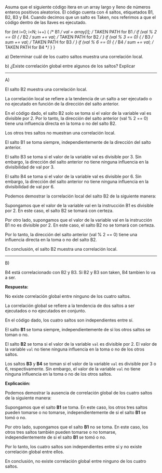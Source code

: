 Asuma que el siguiente código itera en un array largo y lleno de números enteros positivos aleatorios.
El código cuenta con 4 saltos, etiquetados B1, B2, B3 y B4. Cuando decimos que un salto es Taken,
nos referimos a que el código dentro de las llaves es ejecutado.


for (int i=0; i<N; i++) { 	/* B1 */
	val = array[i]; 	/* TAKEN PATH for B1 */
	if (val % 2 == 0) { 	/* B2 */
		sum += val; 	/* TAKEN PATH for B2 */
	}
	if (val % 3 == 0) { 	/* B3 */
		sum += val; 	/* TAKEN PATH for B3 */
	}
	if (val % 6 == 0) { 	/* B4 */
		sum += val; 	/* TAKEN PATH for B4 */
	}
}


a) Determinar cuál de los cuatro saltos muestra una correlación local.


b) ¿Existe correlación global entre algunos de los saltos? Explicar



----------------------------------------------------------------------------------------------------------


A) 

El salto B2 muestra una correlación local.

La correlación local se refiere a la tendencia de un salto a ser ejecutado o no ejecutado en función de la dirección del salto anterior.

En el código dado, el salto B2 solo se toma si el valor de la variable val es divisible por 2. Por lo tanto, la dirección del salto anterior (val % 2 == 0) tiene una influencia directa en la toma o no del salto B2.

Los otros tres saltos no muestran una correlación local.

El salto B1 se toma siempre, independientemente de la dirección del salto anterior.

El salto B3 se toma si el valor de la variable val es divisible por 3. Sin embargo, la dirección del salto anterior no tiene ninguna influencia en la divisibilidad de val por 3.

El salto B4 se toma si el valor de la variable val es divisible por 6. Sin embargo, la dirección del salto anterior no tiene ninguna influencia en la divisibilidad de val por 6.


Podemos demostrar la correlación local del salto B2 de la siguiente manera:

Supongamos que el valor de la variable val en la instrucción B1 es divisible por 2. En este caso, el salto B2 se tomará con certeza.

Por otro lado, supongamos que el valor de la variable val en la instrucción B1 no es divisible por 2. En este caso, el salto B2 no se tomará con certeza.

Por lo tanto, la dirección del salto anterior (val % 2 == 0) tiene una influencia directa en la toma o no del salto B2.

En conclusión, el salto B2 muestra una correlación local.


-----------------------------------------------------------------------------------------------------------


B) 

B4 está correlacionado con B2 y B3.
Si B2 y B3 son taken, B4 tambien lo va a ser.


**Respuesta:**

No existe correlación global entre ninguno de los cuatro saltos.

La correlación global se refiere a la tendencia de dos saltos a ser ejecutados o no ejecutados en conjunto.

En el código dado, los cuatro saltos son independientes entre sí.

El salto **B1** se toma siempre, independientemente de si los otros saltos se toman o no.

El salto **B2** se toma si el valor de la variable `val` es divisible por 2. El valor de la variable `val` no tiene ninguna influencia en la toma o no de los otros saltos.

Los saltos **B3** y **B4** se toman si el valor de la variable `val` es divisible por 3 o 6, respectivamente. Sin embargo, el valor de la variable `val` no tiene ninguna influencia en la toma o no de los otros saltos.

**Explicación:**

Podemos demostrar la ausencia de correlación global de los cuatro saltos de la siguiente manera:

Supongamos que el salto **B1** se toma. En este caso, los otros tres saltos pueden tomarse o no tomarse, independientemente de si el salto **B1** se tomó o no.

Por otro lado, supongamos que el salto **B1** no se toma. En este caso, los otros tres saltos también pueden tomarse o no tomarse, independientemente de si el salto **B1** se tomó o no.

Por lo tanto, los cuatro saltos son independientes entre sí y no existe correlación global entre ellos.

En conclusión, no existe correlación global entre ninguno de los cuatro saltos.
